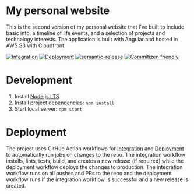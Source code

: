 # My personal website

This is the second version of my personal website that I've built to include basic info, a timeline of life events, and a selection of projects and technology interests. The application is built with Angular and hosted in AWS S3 with Cloudfront.

[![Integration](https://github.com/daneisburgh/daneisburgh.com/actions/workflows/integration.yml/badge.svg)](https://github.com/daneisburgh/daneisburgh.com/actions/workflows/integration.yml)
[![Deployment](https://github.com/daneisburgh/daneisburgh.com/actions/workflows/deployment.yml/badge.svg)](https://github.com/daneisburgh/daneisburgh.com/actions/workflows/deployment.yml)
[![semantic-release](https://img.shields.io/badge/%20%20%F0%9F%93%A6%F0%9F%9A%80-semantic--release-e10079.svg)](https://github.com/semantic-release/semantic-release)
[![Commitizen friendly](https://img.shields.io/badge/commitizen-friendly-brightgreen.svg)](http://commitizen.github.io/cz-cli/)

# Development

1. Install [Node.js LTS](https://nodejs.org/en/download/)
2. Install project dependencies: `npm install`
3. Start local server: `npm start`

# Deployment

The project uses GitHub Action workflows for [Integration](https://github.com/daneisburgh/daneisburgh.com/actions/workflows/integration.yml) and [Deployment](https://github.com/daneisburgh/daneisburgh.com/actions/workflows/deployment.yml) to automatically run jobs on changes to the repo.
The integration workflow installs, lints, tests, build, and creates a new release (if required) while the deployment workflow deploys the changes to production. The integration workflow runs on all pushes and PRs to the repo and the deployment workflow runs if the integration workflow is successful and a new release is created.
